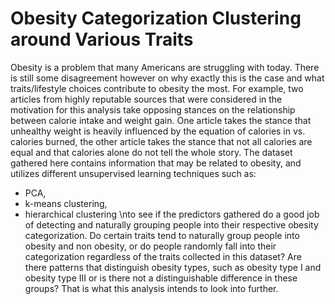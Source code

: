 # Obesity Categorization Clustering around Various Traits
Obesity is a problem that many Americans are struggling with today. There is still some
disagreement however on why exactly this is the case and what traits/lifestyle choices
contribute to obesity the most. For example, two articles from highly reputable sources that were
considered in the motivation for this analysis take opposing stances on the relationship between
calorie intake and weight gain. One article takes the stance that unhealthy weight is heavily
influenced by the equation of calories in vs. calories burned, the other article takes the stance
that not all calories are equal and that calories alone do not tell the whole story. The dataset
gathered here contains information that may be related to obesity, and utilizes different unsupervised 
learning techniques such as:
- PCA, 
- k-means clustering, 
- hierarchical clustering
\nto see if the predictors gathered do a good job of detecting and naturally grouping
people into their respective obesity categorization. Do certain traits tend to naturally group
people into obesity and non obesity, or do people randomly fall into their categorization
regardless of the traits collected in this dataset? Are there patterns that distinguish obesity
types, such as obesity type I and obesity type III or is there not a distinguishable difference in
these groups? That is what this analysis intends to look into further.
